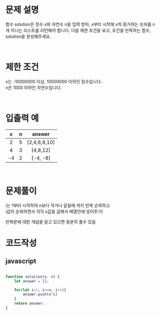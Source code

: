 # 문제 설명

함수 solution은 정수 x와 자연수 n을 입력 받아, x부터 시작해 x씩 증가하는 숫자를 n개 지니는 리스트를 리턴해야 합니다. 다음 제한 조건을 보고, 조건을 만족하는 함수, solution을 완성해주세요.

<br />

# 제한 조건

x는 -10000000 이상, 10000000 이하인 정수입니다. <br />
n은 1000 이하인 자연수입니다.

<br />

# 입출력 예

|  x  |  n  |    answer    |
| :-: | :-: | :----------: |
|  2  |  5  | [2,4,6,8,10] |
|  4  |  3  |   [4,8,12]   |
| -4  |  2  |   [-4, -8]   |

<br />

# 문제풀이

i는 1부터 시작하여 n보다 작거나 같을때 까지 반복 순회하고  
i값이 순회하면서 각각 x값을 곱해서 배열안에 넣어주기!  

반복문에 대한 개념을 알고 있으면 충분히 풀수 있음


# 코드작성

## javascript

```js

function solution(x, n) {
    let answer = [];

    for(let i=1; i<=n; i++){
        answer.push(x*i)
    }
    return answer;
}
```

